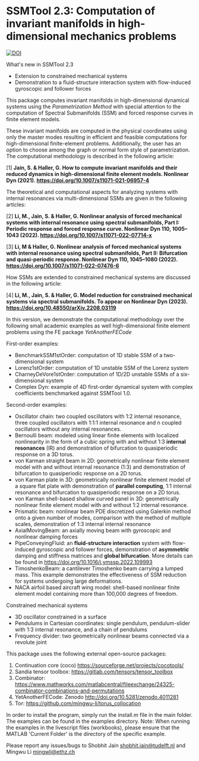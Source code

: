 # SSMTool 2.3: Computation of invariant manifolds in high-dimensional mechanics problems
[![DOI](https://zenodo.org/badge/DOI/10.5281/zenodo.4614201.svg)](https://doi.org/10.5281/zenodo.4614201)

What's new in SSMTool 2.3
- Extension to constrained mechanical systems
- Demonstration to a fluid-structure interaction system with flow-induced gyroscopic and follower forces

This package computes invariant manifolds in high-dimensional dynamical systems using the *Parametrization Method* with special attention to the computation of Spectral Submanifolds (SSM) and forced response curves in finite element models.

These invariant manifolds are computed in the physical coordinates using only the master modes resulting in efficient and feasible computations for high-dimensional finite-element problems. Additionally, the user has an option to choose among the graph or normal form style of parametrization. The computational methodology is described in the following article:

[1] **Jain, S. & Haller, G. How to compute invariant manifolds and their reduced dynamics in high-dimensional finite element models. Nonlinear Dyn (2021). https://doi.org/10.1007/s11071-021-06957-4**

The theoretical and computational aspects for analyzing systems with internal resonances via multi-dimensional SSMs are given in the following articles:

[2] **Li, M., Jain, S.  & Haller, G. Nonlinear analysis of forced mechanical systems with internal resonance using spectral submanifolds, Part I: Periodic response and forced response curve. Nonlinear Dyn 110, 1005–1043 (2022). https://doi.org/10.1007/s11071-022-07714-x**

[3] **Li, M & Haller, G. Nonlinear analysis of forced mechanical systems with internal resonance using spectral submanifolds, Part II: Bifurcation and quasi-periodic response. Nonlinear Dyn 110, 1045–1080 (2022). https://doi.org/10.1007/s11071-022-07476-6**

How SSMs are extended to constrained mechanical systems are discussed in the following article:

[4] **Li, M., Jain, S.  & Haller, G. Model reduction for constrained mechanical systems via spectral submanifolds. To appear on Nonlinear Dyn (2023). 
https://doi.org/10.48550/arXiv.2208.03119** 

In this version, we demonstrate the computational methodology over the following small academic examples as well high-dimensional finite element problems using the FE package *YetAnotherFECode*

First-order examples: 
- BenchmarkSSM1stOrder: computation of 1D stable SSM of a two-dimensional system
- Lorenz1stOrder: computation of 1D unstable SSM of the Lorenz system
- CharneyDeVore1stOrder: computation of 1D/2D unstable SSMs of a six-dimensional system
- Complex Dyn: example of 4D first-order dynamical system with complex coefficients benchmarked against SSMTool 1.0.

Second-order examples:
- Oscillator chain: two coupled oscillators with 1:2 internal resonance, three coupled oscillators with 1:1:1 internal resonance and n coupled oscillators without any internal resonances.
- Bernoulli beam: modeled using linear finite elements with localized nonlinearity in the form of a cubic spring with and without 1:3 **internal resonances** (IR) and demonstration of bifurcation to quasiperiodic response on a 3D torus.
- von Karman straight beam in 2D: geometrically nonlinear finite element model with and without internal resonance (1:3) and demonstration of bifurcation to quasiperiodic response on a 2D torus.
- von Karman plate in 3D: geometrically nonlinear finite element model of a square flat plate with demonstration of **parallel computing**, 1:1 internal resonance and bifurcation to quasiperiodic response on a 2D torus.
- von Karman shell-based shallow curved panel in 3D: geometrically nonlinear finite element model with and without 1:2 internal resonance.
- Prismatic beam: nonlinear beam PDE discretized using Galerkin method onto a given number of modes, comparison with the method of multiple scales, demonstration of 1:3 internal internal resonance
- AxialMovingBeam: an axially moving beam with gyroscopic and nonlinear damping forces
- PipeConveyingFluid: an **fluid-structure interaction** system with flow-induced gyroscopic and follower forces, demonstration of **asymmetric** damping and stiffness matrices and **global bifurcation**. More details can be found in https://doi.org/10.1016/j.ymssp.2022.109993
- TimoshenkoBeam: a cantilever Timoshenko beam carrying a lumped mass. This example demonstrates the effectiveness of SSM reduction for systems undergoing large deformations.
- NACA airfoil based aircraft wing model: shell-based nonlinear finite element model containing more than 100,000 degrees of freedom.

Constrained mechanical systems
 - 3D oscillator constrained in a surface
 - Pendulums in Cartesian coordinates: single pendulum, pendulum-slider with 1:3 internal resonance, and a chain of pendulums
 - Frequency divider: two geometrically nonlinear beams connected via a revolute joint

This package uses the following external open-source packages:

1. Continuation core (coco) https://sourceforge.net/projects/cocotools/
2. Sandia tensor toolbox: https://gitlab.com/tensors/tensor_toolbox
3. Combinator: https://www.mathworks.com/matlabcentral/fileexchange/24325-combinator-combinations-and-permutations
4. YetAnotherFECode: Zenodo http://doi.org/10.5281/zenodo.4011281
5. Tor: https://github.com/mingwu-li/torus_collocation

In order to install the program, simply run the install.m file in the main folder. The examples can be found in the examples directory.
Note: When running the examples in the livescript files (workbooks), please ensure that the MATLAB 'Current Folder' is the directory of the specific example.

Please report any issues/bugs to Shobhit Jain shobhit.jain@tudelft.nl and Mingwu Li mingwli@ethz.ch
